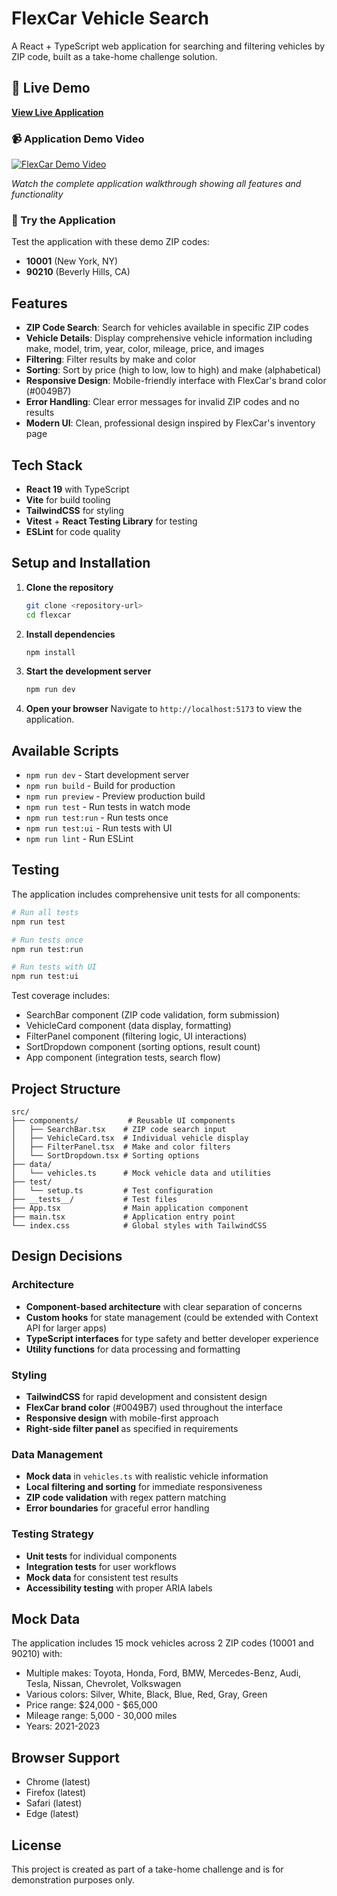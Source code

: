 # FlexCar Vehicle Search

A React + TypeScript web application for searching and filtering vehicles by ZIP code, built as a take-home challenge solution.

## 🚀 Live Demo

**[View Live Application](https://flexcar-demo.netlify.app)**

### 📹 Application Demo Video

[![FlexCar Demo Video](Screenshot%202025-09-19%20at%2011.47.40%20PM.png)](https://www.loom.com/share/8e1270a18d6948c396218f7730028b50?sid=05b2310d-12e9-431c-92d2-fd1b69aaad1f)

_Watch the complete application walkthrough showing all features and functionality_

### 🧪 Try the Application

Test the application with these demo ZIP codes:

- **10001** (New York, NY)
- **90210** (Beverly Hills, CA)

## Features

- **ZIP Code Search**: Search for vehicles available in specific ZIP codes
- **Vehicle Details**: Display comprehensive vehicle information including make, model, trim, year, color, mileage, price, and images
- **Filtering**: Filter results by make and color
- **Sorting**: Sort by price (high to low, low to high) and make (alphabetical)
- **Responsive Design**: Mobile-friendly interface with FlexCar's brand color (#0049B7)
- **Error Handling**: Clear error messages for invalid ZIP codes and no results
- **Modern UI**: Clean, professional design inspired by FlexCar's inventory page

## Tech Stack

- **React 19** with TypeScript
- **Vite** for build tooling
- **TailwindCSS** for styling
- **Vitest** + **React Testing Library** for testing
- **ESLint** for code quality

## Setup and Installation

1. **Clone the repository**

   ```bash
   git clone <repository-url>
   cd flexcar
   ```

2. **Install dependencies**

   ```bash
   npm install
   ```

3. **Start the development server**

   ```bash
   npm run dev
   ```

4. **Open your browser**
   Navigate to `http://localhost:5173` to view the application.

## Available Scripts

- `npm run dev` - Start development server
- `npm run build` - Build for production
- `npm run preview` - Preview production build
- `npm run test` - Run tests in watch mode
- `npm run test:run` - Run tests once
- `npm run test:ui` - Run tests with UI
- `npm run lint` - Run ESLint

## Testing

The application includes comprehensive unit tests for all components:

```bash
# Run all tests
npm run test

# Run tests once
npm run test:run

# Run tests with UI
npm run test:ui
```

Test coverage includes:

- SearchBar component (ZIP code validation, form submission)
- VehicleCard component (data display, formatting)
- FilterPanel component (filtering logic, UI interactions)
- SortDropdown component (sorting options, result count)
- App component (integration tests, search flow)

## Project Structure

```
src/
├── components/           # Reusable UI components
│   ├── SearchBar.tsx    # ZIP code search input
│   ├── VehicleCard.tsx  # Individual vehicle display
│   ├── FilterPanel.tsx  # Make and color filters
│   └── SortDropdown.tsx # Sorting options
├── data/
│   └── vehicles.ts      # Mock vehicle data and utilities
├── test/
│   └── setup.ts         # Test configuration
├── __tests__/           # Test files
├── App.tsx              # Main application component
├── main.tsx             # Application entry point
└── index.css            # Global styles with TailwindCSS
```

## Design Decisions

### Architecture

- **Component-based architecture** with clear separation of concerns
- **Custom hooks** for state management (could be extended with Context API for larger apps)
- **TypeScript interfaces** for type safety and better developer experience
- **Utility functions** for data processing and formatting

### Styling

- **TailwindCSS** for rapid development and consistent design
- **FlexCar brand color** (#0049B7) used throughout the interface
- **Responsive design** with mobile-first approach
- **Right-side filter panel** as specified in requirements

### Data Management

- **Mock data** in `vehicles.ts` with realistic vehicle information
- **Local filtering and sorting** for immediate responsiveness
- **ZIP code validation** with regex pattern matching
- **Error boundaries** for graceful error handling

### Testing Strategy

- **Unit tests** for individual components
- **Integration tests** for user workflows
- **Mock data** for consistent test results
- **Accessibility testing** with proper ARIA labels

## Mock Data

The application includes 15 mock vehicles across 2 ZIP codes (10001 and 90210) with:

- Multiple makes: Toyota, Honda, Ford, BMW, Mercedes-Benz, Audi, Tesla, Nissan, Chevrolet, Volkswagen
- Various colors: Silver, White, Black, Blue, Red, Gray, Green
- Price range: $24,000 - $65,000
- Mileage range: 5,000 - 30,000 miles
- Years: 2021-2023

## Browser Support

- Chrome (latest)
- Firefox (latest)
- Safari (latest)
- Edge (latest)

## License

This project is created as part of a take-home challenge and is for demonstration purposes only.
